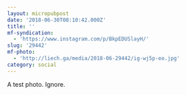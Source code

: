 ```yaml
---
layout: micropubpost
date: '2018-06-30T08:10:42.000Z'
title: ''
mf-syndication:
  - 'https://www.instagram.com/p/BkpEDUSlayH/'
slug: '29442'
mf-photo:
  - 'http://liech.ga/media/2018-06-29442/ig-wj5p-eo.jpg'
category: social
---
```

A test photo. Ignore.

